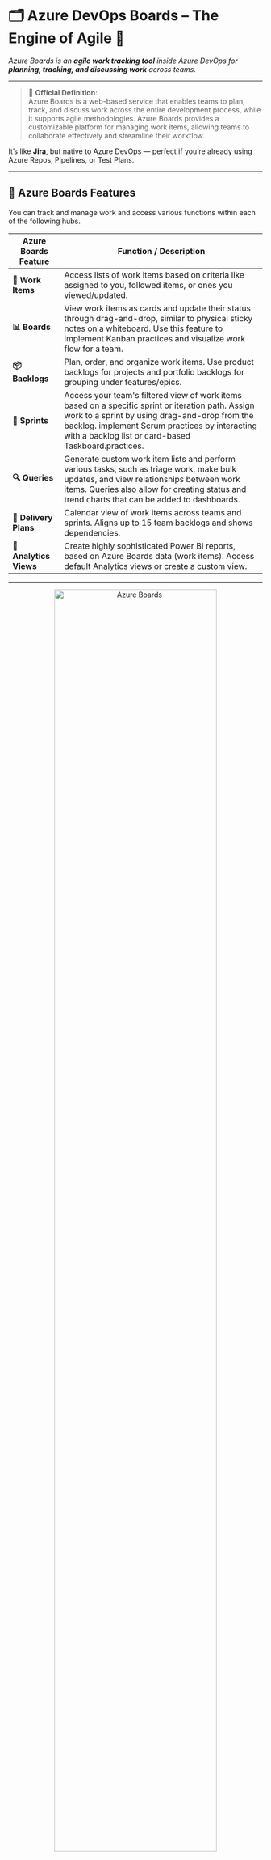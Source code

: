 # 🗂️ Azure DevOps Boards – The Engine of Agile 🚦

_Azure Boards is an **agile work tracking tool** inside Azure DevOps for **planning, tracking, and discussing work** across teams._

---

> 📖 **Official Definition**:  
> Azure Boards is a web-based service that enables teams to plan, track, and discuss work across the entire development process, while it supports agile methodologies. Azure Boards provides a customizable platform for managing work items, allowing teams to collaborate effectively and streamline their workflow.

It’s like **Jira**, but native to Azure DevOps — perfect if you’re already using Azure Repos, Pipelines, or Test Plans.

---

## 🧩 **Azure Boards Features**

You can track and manage work and access various functions within each of the following hubs.

| **Azure Boards Feature** | **Function / Description**                                                                                                                                                                                                                                    |
| ------------------------ | ------------------------------------------------------------------------------------------------------------------------------------------------------------------------------------------------------------------------------------------------------------- |
| **📰 Work Items**        | Access lists of work items based on criteria like assigned to you, followed items, or ones you viewed/updated.                                                                                                                                                |
| **📊 Boards**            | View work items as cards and update their status through drag-and-drop, similar to physical sticky notes on a whiteboard. Use this feature to implement Kanban practices and visualize work flow for a team.                                                  |
| **📦 Backlogs**          | Plan, order, and organize work items. Use product backlogs for projects and portfolio backlogs for grouping under features/epics.                                                                                                                             |
| **📅 Sprints**           | Access your team's filtered view of work items based on a specific sprint or iteration path. Assign work to a sprint by using drag-and-drop from the backlog. implement Scrum practices by interacting with a backlog list or card-based Taskboard.practices. |
| **🔍 Queries**           | Generate custom work item lists and perform various tasks, such as triage work, make bulk updates, and view relationships between work items. Queries also allow for creating status and trend charts that can be added to dashboards.                        |
| **📅 Delivery Plans**    | Calendar view of work items across teams and sprints. Aligns up to 15 team backlogs and shows dependencies.                                                                                                                                                   |
| **🧪 Analytics Views**   | Create highly sophisticated Power BI reports, based on Azure Boards data (work items). Access default Analytics views or create a custom view.                                                                                                                |

---

<div align="center">
  <img src="image/3.1.azure-boards/1757251209386.png" alt="Azure Boards" style="width: 80%; border-radius: 10px;">
</div>

---

### 📰 1. **Work Items** = Building Blocks

Everything starts with **Work Items**.

- A Work Item = a digital record of something that must be tracked.
- Types depend on the **Process** (Basic, Agile, Scrum, CMMI):

  - **Agile** → Epic, Feature, User Story, Task, Bug
  - **Scrum** → Epic, Feature, Product Backlog Item (PBI), Task, Bug
  - **Basic** → Epic, Issue, Task
  - **CMMI** → Epic, Requirement, Change Request, Task

📌 Each Work Item has:

- **Title/Description** → what needs to be done
- **State** → where it is (To Do, Doing, Done, etc.)
- **Priority** → how important
- **Assigned To** → who owns it
- **Links** → parent/child relationships

👉 Think of Work Items as **cards in your system** — everything else organizes and reports on them.

---

### 📦 **2. Backlogs** – Planning Future Work

- Backlogs = **prioritized lists of work items**, arranged by level:

  - Epic backlog → big initiatives
  - Feature backlog → mid-sized chunks
  - Story/PBI backlog → team-level work

- Purpose = **planning & prioritization**

📌 Example:

- Epic: _Checkout System_
- Feature: _Payment Gateway_
- User Story/PBI: _As a user, I want to pay with credit card_

👉 **Backlog = master product to-do list**.

---

### 📊 **3. Boards** – Visualizing Progress

- Boards = **Kanban view of work items**.
- Columns = states (To Do → Doing → Done).
- Cards = Work Items (Story, Task, Bug, etc.).
- Used for **daily tracking**.

📌 Example:

- Card: “Add to cart” → dragged from Doing → Done.

👉 **Board = visual workflow for the team**.

---

### 🕒 **4. Sprints** – Time-Boxing Work

- Sprint = **time-boxed iteration (2–4 weeks)**.
- Sprint Backlog = subset of backlog items chosen for this sprint.
- Tools inside Sprints:

  - **Capacity Planning** → set availability per member.
  - **Burndown Chart** → tracks progress over sprint.
  - **Task Board** → sprint-focused Kanban.

📌 Example:

- Sprint 1 Goal = “Browsing & Cart features.”
- Items = P1 (Product List), P2 (Product Details), P3 (Add to Cart).

👉 **Sprint = mini project with a deadline.**

---

### 🔍 **5. Queries** – Reporting on Work Items

- Queries = **filters to slice work items**.
- Types: Flat list, Tree, Direct links.
- Queries can be turned into charts or widgets.

📌 Example:

- Query: _All bugs assigned to Ahmed in Sprint 2_.
- Query: _All PBIs tagged as “High Priority.”_

👉 **Query = Excel filter saved in DevOps.**

---

### 📅 **6. Delivery Plans** – Multi-Team Roadmaps

- Delivery Plans = **timeline view of work items** across teams/projects.
- Purpose: Align releases, track dependencies.
- Visual like a **Gantt chart**.

📌 Example:

- Team A → Feature: Product Catalog (Sprint 3)
- Team B → Feature: Payment Gateway (Sprint 4)
- Delivery Plan shows both on timeline.

👉 **Delivery Plan = big-picture roadmap view.**

---

### 📈 **7. Analytics Views** – Custom Data for Reporting

- Analytics Views = curated datasets of Work Items for **custom reporting**.
- Used with **Power BI or Excel**.
- Good for advanced metrics beyond built-in charts.

📌 Example:

- Analytics View: _All completed PBIs last 90 days with Story Points_ → feed into velocity trend report.

👉 **Analytics View = raw data → custom reports.**

---

## 🖼️ **Azure Boards Features UI**

### 📰 **1. Work Items**

<div align="left">
  <img src="image/3.1.azure-boards/1757252208408.png" alt="Azure Boards" style="width: 60%; border-radius: 10px; margin: 0 40px">
</div>

<div align="left">
  <img src="image/3.1.azure-boards/1757252099667.png" alt="Azure Boards" style="width: 60%; border-radius: 10px; margin: 0 40px">
</div>

- **✅ What actions you can do here**:
  - Create new work items (e.g., bug, task, user story)
  - Assign items to yourself or others
  - Add tags, comments, attachments
  - Link items to epics, features, or other work items
  - Track history and updates

---

### 📊 **2. Boards**

<div align="left">
  <img src="image/3.1.azure-boards/1757249157114.png" alt="Azure Boards" style="width: 60%; border-radius: 10px; margin: 0 40px">
</div>

<div align="left">
  <img src="image/3.1.azure-boards/1757252272477.png" alt="Azure Boards" style="width: 60%; border-radius: 10px; margin: 0 40px">
</div>

- **✅ What actions you can do here**:
  - Drag cards between columns (e.g., To Do → Doing → Done)
  - Customize columns and swimlanes
  - Filter by team member, tag, or work item type
  - Update status directly from the board
  - Add new work items inline

---

### 📦 **3. Backlogs**

<div align="left">
  <img src="image/3.1.azure-boards/1757252686352.png" alt="Azure Boards" style="width: 60%; border-radius: 10px; margin: 0 40px">
</div>

<div align="left">
  <img src="image/3.1.azure-boards/1757252438813.png" alt="Azure Boards" style="width: 60%; border-radius: 10px; margin: 0 40px">
</div>

- **✅ What actions you can do here**:
  - Reorder items by priority
  - Break down epics into features and stories
  - Assign items to sprints or iterations
  - View roll-up progress across levels
  - Estimate effort (story points, time)

---

### 📅 **4. Sprints**

<div align="left">
  <img src="image/3.1.azure-boards/1757254712316.png" alt="Azure Boards" style="width: 60%; border-radius: 10px; margin: 0 40px">
</div>

<div align="left">
  <img src="image/3.1.azure-boards/1757254749628.png" alt="Azure Boards" style="width: 60%; border-radius: 10px; margin: 0 40px">
</div>

- **✅ What actions you can do here**:
  - Assign work items to a sprint
  - View sprint backlog and taskboard
  - Track progress with burndown charts
  - Set capacity per team member
  - Conduct sprint planning and review

---

### 🔍 **5. Queries**

<div align="left">
  <img src="image/3.1.azure-boards/1757249619490.png" alt="Azure Boards" style="width: 60%; border-radius: 10px; margin: 0 40px">
</div>

<div align="left">
  <img src="image/3.1.azure-boards/1757249625780.png" alt="Azure Boards" style="width: 60%; border-radius: 10px; margin: 0 40px">
</div>

- **✅ What actions you can do here**:
  - Build flat or hierarchical queries
  - Filter by state, tags, area path, or custom fields
  - Save and share queries with your team
  - Export results or pin to dashboards
  - Use queries for bulk edits or triage

---

### 📅 **6. Delivery Plans**

<div align="left">
  <img src="image/3.1.azure-boards/1757254841378.png" alt="Azure Boards" style="width: 100%; border-radius: 10px; margin: 0 40px">
</div>

<div align="left">
  <img src="image/3.1.azure-boards/1757249361908.png" alt="Azure Boards" style="width: 100%; border-radius: 10px; margin: 0 40px">
</div>

- **✅ What actions you can do here**:
  - Add multiple team backlogs (up to 15)
  - Visualize work items across iterations
  - Identify and manage cross-team dependencies
  - Update work items directly from the plan
  - Filter by team, area path, or work item type

---

### 🧪 **7. Analytics Views**

<div align="left">
  <img src="image/3.1.azure-boards/1757255003380.png" alt="Azure Boards" style="width: 40%; border-radius: 10px; margin: 0 40px">
</div>

 <div align="left">
  <img src="image/3.1.azure-boards/1757255785958.png" alt="Azure Boards" style="width: 40%; border-radius: 10px; margin: 0 40px">
</div>

<div align="left">
  <img src="image/3.1.azure-boards/1757255812798.png" alt="Azure Boards" style="width: 40%; border-radius: 10px; margin: 0 40px">
</div>

- **✅ What actions you can do here**:
  - Access default views (e.g., work item trends, velocity)
  - Create custom views with filters and joins
  - Connect to Power BI for advanced reporting
  - Build dashboards for leadership or SLA tracking
  - Analyze historical data for retrospectives

## 🔄 **How They All Fit Together**

- **Work Items** = foundation (everything is a work item).
- **Backlogs** = plan/prioritize all work items.
- **Sprints** = choose subset for short-term delivery.
- **Boards** = track items visually during execution.
- **Queries** = slice/filter work items.
- **Delivery Plans** = roadmap view across teams.
- **Analytics Views** = data extraction for reporting.

---

